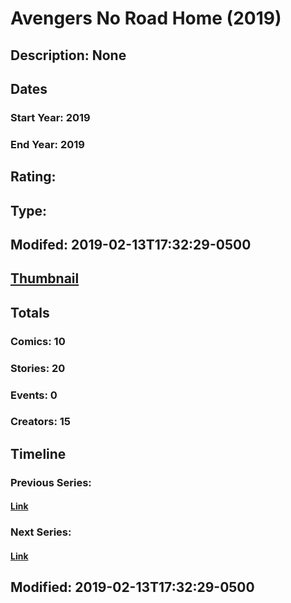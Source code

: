 # Avengers No Road Home (2019)
## Description: None
## Dates
### Start Year: 2019
### End Year: 2019
## Rating: 
## Type: 
## Modifed: 2019-02-13T17:32:29-0500
## [Thumbnail](http://i.annihil.us/u/prod/marvel/i/mg/f/f0/5c649adfab99c.jpg)
## Totals
### Comics: 10
### Stories: 20
### Events: 0
### Creators: 15
## Timeline
### Previous Series: 
#### [Link]()
### Next Series: 
#### [Link]()
## Modified: 2019-02-13T17:32:29-0500